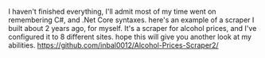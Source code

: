 I haven't finished everything, 
I'll admit most of my time went on remembering C#, and .Net Core syntaxes.
here's an example of a scraper I built about 2 years ago, for myself.
It's a scraper for alcohol prices, and I've configured it to 8 different sites.
hope this will give you another look at my abilities.
https://github.com/inbal0012/Alcohol-Prices-Scraper2/
